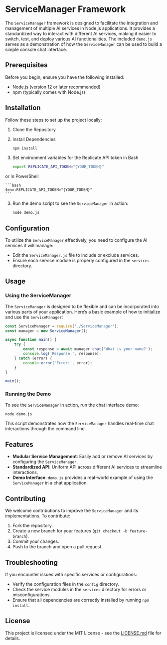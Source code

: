 # ServiceManager Framework

The `ServiceManager` framework is designed to facilitate the integration and management of multiple AI services in Node.js applications. It provides a standardized way to interact with different AI services, making it easier to switch, test, and deploy various AI functionalities. The included `demo.js` serves as a demonstration of how the `ServiceManager` can be used to build a simple console chat interface.

## Prerequisites

Before you begin, ensure you have the following installed:
- Node.js (version 12 or later recommended)
- npm (typically comes with Node.js)

## Installation

Follow these steps to set up the project locally:

1. Clone the Repository


2. Install Dependencies
   ```bash
   npm install


3. Set environment variables for the Replicate API token
  in Bash

    ```bash
    export REPLICATE_API_TOKEN="{YOUR_TOKEN}"
    ```

or in PowerShell

    ```bash
    $env:REPLICATE_API_TOKEN="{YOUR_TOKEN}"
    ```

3. Run the demo script to see the `ServiceManager` in action:
   ```bash
   node demo.js
   ```

## Configuration

To utilize the `ServiceManager` effectively, you need to configure the AI services it will manage:
- Edit the `ServiceManager.js` file to include or exclude services.
- Ensure each service module is properly configured in the `services` directory.

## Usage

### Using the ServiceManager

The `ServiceManager` is designed to be flexible and can be incorporated into various parts of your application. Here’s a basic example of how to initialize and use the `ServiceManager`:

```javascript
const ServiceManager = require('./ServiceManager');
const manager = new ServiceManager();

async function main() {
    try {
        const response = await manager.chat('What is your name?');
        console.log('Response:', response);
    } catch (error) {
        console.error('Error:', error);
    }
}

main();
```

### Running the Demo

To see the `ServiceManager` in action, run the chat interface demo:
```bash
node demo.js
```

This script demonstrates how the `ServiceManager` handles real-time chat interactions through the command line.

## Features

- **Modular Service Management**: Easily add or remove AI services by configuring the `ServiceManager`.
- **Standardized API**: Uniform API across different AI services to streamline interactions.
- **Demo Interface**: `demo.js` provides a real-world example of using the `ServiceManager` in a chat application.

## Contributing

We welcome contributions to improve the `ServiceManager` and its implementations. To contribute:

1. Fork the repository.
2. Create a new branch for your features (`git checkout -b feature-branch`).
3. Commit your changes.
4. Push to the branch and open a pull request.

## Troubleshooting

If you encounter issues with specific services or configurations:
- Verify the configuration files in the `config` directory.
- Check the service modules in the `services` directory for errors or misconfigurations.
- Ensure that all dependencies are correctly installed by running `npm install`.

## License

This project is licensed under the MIT License - see the [LICENSE.md](LICENSE) file for details.
